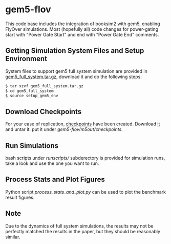 # gem5-flov

This code base includes the integration of booksim2 with gem5, enabling FlyOver simulations. Most (hopefully all) code changes for power-gating start with "Power Gate Start" and end with "Power Gate End" comments.



## Getting Simulation System Files and Setup Environment

System files to support gem5 full system simulation are provided in [gem5_full_system.tar.gz](https://drive.google.com/open?id=158MrScL2ZcWERXCii1d5nWnyJxijWzyL), download it and do the following steps:

```bash
$ tar xzvf gem5_full_system.tar.gz
$ cd gem5_full_system
$ source setup_gem5_env
```



## Download Checkpoints

For your ease of replication, [checkpoints](https://drive.google.com/open?id=1AQKH73O9pKaMwsqRzRPEuL4tQ6KxFyBD) have been created. Download [it](https://drive.google.com/open?id=1AQKH73O9pKaMwsqRzRPEuL4tQ6KxFyBD) and untar it. put it under *gem5-flov/m5out/checkpoints*.



## Run Simulations

bash scripts under *runscripts/* subderectory is provided for simulation runs, take a look and use the one you want to run.



## Process Stats and Plot Figures

Python script *process_stats_and_plot.py* can be used to plot the benchmark result figures.



## Note

Due to the dynamics of full system simulations, the results may not be perfectly matched the results in the paper, but they should be reasonably similar.

